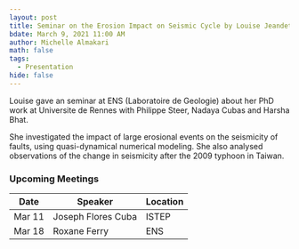 ```yaml
---
layout: post
title: Seminar on the Erosion Impact on Seismic Cycle by Louise Jeandet
bdate: March 9, 2021 11:00 AM
author: Michelle Almakari
math: false
tags:
  - Presentation
hide: false
---
```

Louise gave an seminar at ENS (Laboratoire de Geologie) about her PhD work at Universite de Rennes with Philippe Steer, Nadaya Cubas and Harsha Bhat. 

She investigated the impact of large erosional events on the seismicity of faults, using quasi-dynamical numerical modeling. She also analysed observations of the change in seismicity after the 2009 typhoon in Taiwan. 

### Upcoming Meetings

| Date           | Speaker              | Location |
| -------------- | -------------------- | -------- |
| Mar 11         | Joseph Flores Cuba   | ISTEP    |
| Mar 18         | Roxane Ferry         | ENS      |

